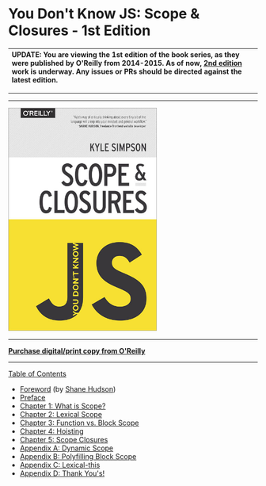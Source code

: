 # You Don't Know JS: Scope & Closures - 1st Edition

| UPDATE: You are viewing the 1st edition of the book series, as they were published by O'Reilly from 2014-2015. As of now, [2nd edition](https://github.com/getify/You-Dont-Know-JS/tree/2nd-ed) work is underway. Any issues or PRs should be directed against the latest edition. |
| :--------------------------------------------------------------------------------------------------------------------------------------------------------------------------------------------------------------------------------------------------------------------------------- |

---

---

<img src="cover.jpg" width="300">

---

**[Purchase digital/print copy from O'Reilly](http://shop.oreilly.com/product/0636920026327.do)**

---

[Table of Contents](toc.md)

- [Foreword](https://shanehudson.net/2014/06/03/foreword-dont-know-js/) (by
  [Shane Hudson](https://github.com/shanehudson))
- [Preface](../preface.md)
- [Chapter 1: What is Scope?](./ch1.md)
- [Chapter 2: Lexical Scope](./ch2.md)
- [Chapter 3: Function vs. Block Scope](./ch3.md)
- [Chapter 4: Hoisting](./ch4.md)
- [Chapter 5: Scope Closures](./ch5.md)
- [Appendix A: Dynamic Scope](./apA.md)
- [Appendix B: Polyfilling Block Scope](./apB.md)
- [Appendix C: Lexical-this](./apC.md)
- [Appendix D: Thank You's!](./apD.md)
